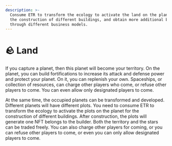 ```yaml
---
description: >-
  Consume ETR to transform the ecology to activate the land on the planet for
  the construction of different buildings, and obtain more additional benefits
  through different business models.
---
```


# 🪨 Land

If you capture a planet, then this planet will become your territory. On the planet, you can build fortifications to increase its attack and defense power and protect your planet. On it, you can replenish your own. Spaceships, or collection of resources, can charge other players who come, or refuse other players to come. You can even allow only designated players to come.

At the same time, the occupied planets can be transformed and developed. Different planets will have different plots. You need to consume ETR to transform the ecology to activate the plots on the planet for the construction of different buildings. After construction, the plots will generate one NFT belongs to the builder. Both the territory and the stars can be traded freely. You can also charge other players for coming, or you can refuse other players to come, or even you can only allow designated players to come.
